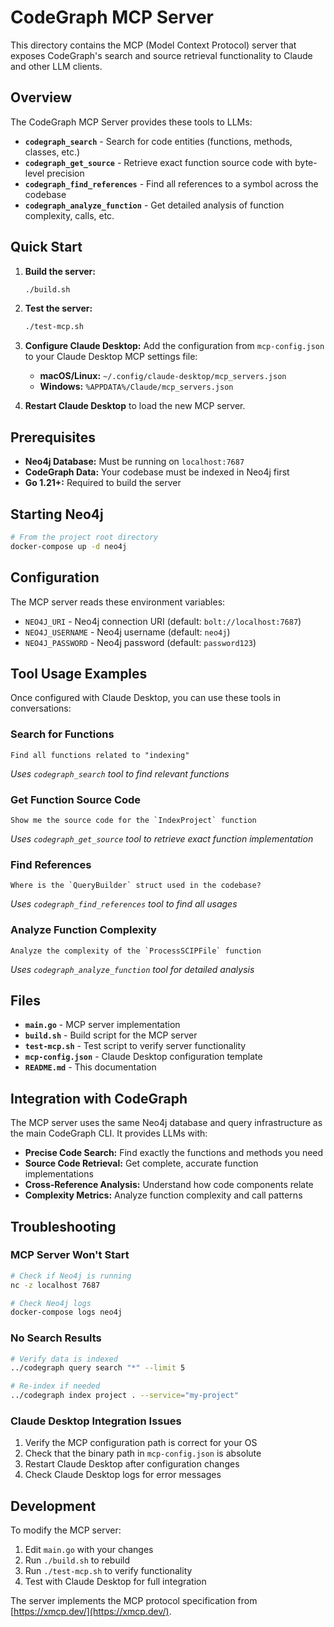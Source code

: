 # CodeGraph MCP Server

This directory contains the MCP (Model Context Protocol) server that exposes CodeGraph's search and source retrieval functionality to Claude and other LLM clients.

## Overview

The CodeGraph MCP Server provides these tools to LLMs:

- **`codegraph_search`** - Search for code entities (functions, methods, classes, etc.)
- **`codegraph_get_source`** - Retrieve exact function source code with byte-level precision
- **`codegraph_find_references`** - Find all references to a symbol across the codebase
- **`codegraph_analyze_function`** - Get detailed analysis of function complexity, calls, etc.

## Quick Start

1. **Build the server:**
   ```bash
   ./build.sh
   ```

2. **Test the server:**
   ```bash
   ./test-mcp.sh
   ```

3. **Configure Claude Desktop:**
   Add the configuration from `mcp-config.json` to your Claude Desktop MCP settings file:
   - **macOS/Linux:** `~/.config/claude-desktop/mcp_servers.json`  
   - **Windows:** `%APPDATA%/Claude/mcp_servers.json`

4. **Restart Claude Desktop** to load the new MCP server.

## Prerequisites

- **Neo4j Database:** Must be running on `localhost:7687`
- **CodeGraph Data:** Your codebase must be indexed in Neo4j first
- **Go 1.21+:** Required to build the server

## Starting Neo4j

```bash
# From the project root directory
docker-compose up -d neo4j
```

## Configuration

The MCP server reads these environment variables:

- `NEO4J_URI` - Neo4j connection URI (default: `bolt://localhost:7687`)
- `NEO4J_USERNAME` - Neo4j username (default: `neo4j`)
- `NEO4J_PASSWORD` - Neo4j password (default: `password123`)

## Tool Usage Examples

Once configured with Claude Desktop, you can use these tools in conversations:

### Search for Functions
```
Find all functions related to "indexing"
```
*Uses `codegraph_search` tool to find relevant functions*

### Get Function Source Code
```
Show me the source code for the `IndexProject` function
```
*Uses `codegraph_get_source` tool to retrieve exact function implementation*

### Find References
```
Where is the `QueryBuilder` struct used in the codebase?
```
*Uses `codegraph_find_references` tool to find all usages*

### Analyze Function Complexity
```
Analyze the complexity of the `ProcessSCIPFile` function
```
*Uses `codegraph_analyze_function` tool for detailed analysis*

## Files

- **`main.go`** - MCP server implementation
- **`build.sh`** - Build script for the MCP server
- **`test-mcp.sh`** - Test script to verify server functionality
- **`mcp-config.json`** - Claude Desktop configuration template
- **`README.md`** - This documentation

## Integration with CodeGraph

The MCP server uses the same Neo4j database and query infrastructure as the main CodeGraph CLI. It provides LLMs with:

- **Precise Code Search:** Find exactly the functions and methods you need
- **Source Code Retrieval:** Get complete, accurate function implementations  
- **Cross-Reference Analysis:** Understand how code components relate
- **Complexity Metrics:** Analyze function complexity and call patterns

## Troubleshooting

### MCP Server Won't Start
```bash
# Check if Neo4j is running
nc -z localhost 7687

# Check Neo4j logs
docker-compose logs neo4j
```

### No Search Results
```bash
# Verify data is indexed
../codegraph query search "*" --limit 5

# Re-index if needed
../codegraph index project . --service="my-project"
```

### Claude Desktop Integration Issues
1. Verify the MCP configuration path is correct for your OS
2. Check that the binary path in `mcp-config.json` is absolute
3. Restart Claude Desktop after configuration changes
4. Check Claude Desktop logs for error messages

## Development

To modify the MCP server:

1. Edit `main.go` with your changes
2. Run `./build.sh` to rebuild
3. Run `./test-mcp.sh` to verify functionality
4. Test with Claude Desktop for full integration

The server implements the MCP protocol specification from [https://xmcp.dev/](https://xmcp.dev/).